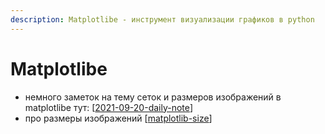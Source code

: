 ```yaml
---
description: Matplotlibe - инструмент визуализации графиков в python
---
```

# Matplotlibe

- немного заметок на тему сеток и размеров изображений в matplotlibe тут: [[2021-09-20-daily-note]]
- про размеры изображений [[matplotlib-size]]

[//begin]: # "Autogenerated link references for markdown compatibility"
[2021-09-20-daily-note]: ../posts/2021-09-20-daily-note "Как получить строковые имена переменных в python и несколько трюков с matplotlibe"
[matplotlib-size]: matplotlib-size "Matplotlibe image size"
[//end]: # "Autogenerated link references"